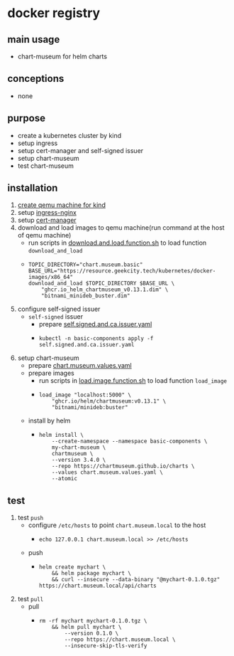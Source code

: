 # docker registry

## main usage

* chart-museum for helm charts

## conceptions

* none

## purpose

* create a kubernetes cluster by kind
* setup ingress
* setup cert-manager and self-signed issuer
* setup chart-museum
* test chart-museum

## installation

1. [create qemu machine for kind](../create.qemu.machine.for.kind.md)
2. setup [ingress-nginx](ingress.nginx.md)
3. setup [cert-manager](cert.manager.md)
4. download and load images to qemu machine(run command at the host of qemu machine)
    * run scripts
      in [download.and.load.function.sh](../resources/create.qemu.machine.for.kind/download.and.load.function.sh.md) to
      load function `download_and_load`
    * ```shell
      TOPIC_DIRECTORY="chart.museum.basic"
      BASE_URL="https://resource.geekcity.tech/kubernetes/docker-images/x86_64"
      download_and_load $TOPIC_DIRECTORY $BASE_URL \
          "ghcr.io_helm_chartmuseum_v0.13.1.dim" \
          "bitnami_minideb_buster.dim"
      ```
5. configure self-signed issuer
    * `self-signed` issuer
        + prepare [self.signed.and.ca.issuer.yaml](resources/cert.manager/self.signed.and.ca.issuer.yaml.md)
        + ```shell
          kubectl -n basic-components apply -f self.signed.and.ca.issuer.yaml
          ```
6. setup chart-museum
    * prepare [chart.museum.values.yaml](resources/chart.museum/chart.museum.values.yaml.md)
    * prepare images
        + run scripts in [load.image.function.sh](../resources/load.image.function.sh.md) to load function `load_image`
        + ```shell
          load_image "localhost:5000" \
              "ghcr.io/helm/chartmuseum:v0.13.1" \
              "bitnami/minideb:buster"
          ```
    * install by helm
        + ```shell
          helm install \
              --create-namespace --namespace basic-components \
              my-chart-museum \
              chartmuseum \
              --version 3.4.0 \
              --repo https://chartmuseum.github.io/charts \
              --values chart.museum.values.yaml \
              --atomic
          ```

## test

1. test `push`
    * configure `/etc/hosts` to point `chart.museum.local` to the host
        + ```shell
          echo 127.0.0.1 chart.museum.local >> /etc/hosts
          ```
    * push
        + ```shell
          helm create mychart \
              && helm package mychart \
              && curl --insecure --data-binary "@mychart-0.1.0.tgz" https://chart.museum.local/api/charts
          ```
2. test `pull`
    * pull
        + ```shell
          rm -rf mychart mychart-0.1.0.tgz \
              && helm pull mychart \
                  --version 0.1.0 \
                  --repo https://chart.museum.local \
                  --insecure-skip-tls-verify
          ```
